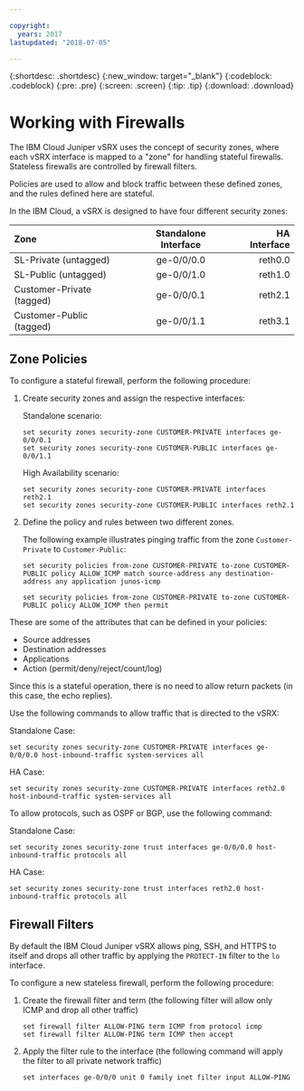 ```yaml
---

copyright:
  years: 2017
lastupdated: "2018-07-05"

---
```


{:shortdesc: .shortdesc}
{:new_window: target="_blank"}
{:codeblock: .codeblock}
{:pre: .pre}
{:screen: .screen}
{:tip: .tip}
{:download: .download}

# Working with Firewalls
The IBM Cloud Juniper vSRX uses the concept of security zones, where each vSRX interface is mapped to a "zone" for handling stateful firewalls. Stateless firewalls are controlled by firewall filters.

Policies are used to allow and block traffic between these defined zones, and the rules defined here are stateful.

In the IBM Cloud, a vSRX is designed to have four different security zones:

| Zone                     | Standalone Interface | HA Interface |
| :---                     |        :----:        |         ---: |
| SL-Private (untagged)    | ge-0/0/0.0           | reth0.0      |
| SL-Public (untagged)     | ge-0/0/1.0           | reth1.0      |
| Customer-Private (tagged)| ge-0/0/0.1           | reth2.1      |
| Customer-Public (tagged) | ge-0/0/1.1           | reth3.1      |

## Zone Policies
To configure a stateful firewall, perform the following procedure:

1. Create security zones and assign the respective interfaces:

	Standalone scenario:
	```
	set security zones security-zone CUSTOMER-PRIVATE interfaces ge-0/0/0.1
	set security zones security-zone CUSTOMER-PUBLIC interfaces ge-0/0/1.1
	```
	High Availability scenario:
	```
	set security zones security-zone CUSTOMER-PRIVATE interfaces reth2.1
	set security zones security-zone CUSTOMER-PUBLIC interfaces reth2.1
	```
2. Define the policy and rules between two different zones.

	The following example illustrates pinging traffic from the zone `Customer-Private` to `Customer-Public`:

	```
	set security policies from-zone CUSTOMER-PRIVATE to-zone CUSTOMER-PUBLIC policy ALLOW_ICMP match source-address any destination-address any application junos-icmp

	set security policies from-zone CUSTOMER-PRIVATE to-zone CUSTOMER-PUBLIC policy ALLOW_ICMP then permit
	```

These are some of the attributes that can be defined in your policies:

* Source addresses
* Destination addresses
* Applications
* Action (permit/deny/reject/count/log)

Since this is a stateful operation, there is no need to allow return packets (in this case, the echo replies).

Use the following commands to allow traffic that is directed to the vSRX:

Standalone Case:
```
set security zones security-zone CUSTOMER-PRIVATE interfaces ge-0/0/0.0 host-inbound-traffic system-services all
```
HA Case:
```
set security zones security-zone CUSTOMER-PRIVATE interfaces reth2.0 host-inbound-traffic system-services all
```

To allow protocols, such as OSPF or BGP, use the following command:

Standalone Case:
```
set security zones security-zone trust interfaces ge-0/0/0.0 host-inbound-traffic protocols all
```
HA Case:
```
set security zones security-zone trust interfaces reth2.0 host-inbound-traffic protocols all
```

## Firewall Filters
By default the IBM Cloud Juniper vSRX allows ping, SSH, and HTTPS to itself and drops all other traffic by applying the `PROTECT-IN` filter to the `lo` interface.

To configure a new stateless firewall, perform the following procedure:

1. Create the firewall filter and term (the following filter will allow only ICMP and drop all other traffic)
	```
	set firewall filter ALLOW-PING term ICMP from protocol icmp
	set firewall filter ALLOW-PING term ICMP then accept
	```

2. Apply the filter rule to the interface (the following command will apply the filter to all private network traffic)
	```
	set interfaces ge-0/0/0 unit 0 family inet filter input ALLOW-PING
	```